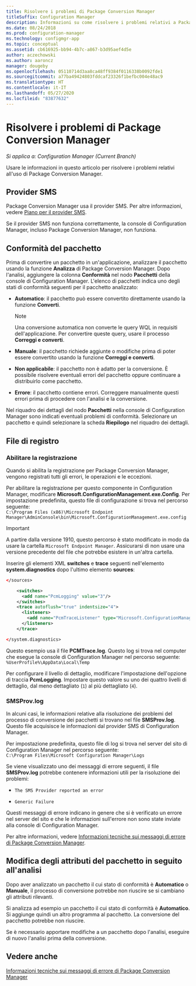 ```yaml
---
title: Risolvere i problemi di Package Conversion Manager
titleSuffix: Configuration Manager
description: Informazioni su come risolvere i problemi relativi a Package Conversion Manager in Configuration Manager.
ms.date: 08/24/2018
ms.prod: configuration-manager
ms.technology: configmgr-app
ms.topic: conceptual
ms.assetid: cb616925-bb94-4b7c-a867-b3d95aef4d5e
author: aczechowski
ms.author: aaroncz
manager: dougeby
ms.openlocfilehash: 05110714d3aa8ca48ff9384f0116338b0092fde1
ms.sourcegitcommit: a77ba49424803fddcaf23326f1befbc004e48ac9
ms.translationtype: HT
ms.contentlocale: it-IT
ms.lasthandoff: 05/27/2020
ms.locfileid: "83877632"
---
```

# <a name="troubleshoot-package-conversion-manager"></a>Risolvere i problemi di Package Conversion Manager

*Si applica a: Configuration Manager (Current Branch)*

<!--1357861-->

Usare le informazioni in questo articolo per risolvere i problemi relativi all'uso di Package Conversion Manager.



## <a name="sms-provider"></a>Provider SMS

Package Conversion Manager usa il provider SMS. Per altre informazioni, vedere [Piano per il provider SMS](../../core/plan-design/hierarchy/plan-for-the-sms-provider.md).

Se il provider SMS non funziona correttamente, la console di Configuration Manager, incluso Package Conversion Manager, non funziona.



## <a name="package-readiness"></a>Conformità del pacchetto

Prima di convertire un pacchetto in un'applicazione, analizzare il pacchetto usando la funzione **Analizza** di Package Conversion Manager. Dopo l'analisi, aggiungere la colonna **Conformità** nel nodo **Pacchetti** della console di Configuration Manager. L'elenco di pacchetti indica uno degli stati di conformità seguenti per il pacchetto analizzato:

- **Automatico**: il pacchetto può essere convertito direttamente usando la funzione **Converti**.      

  > [!NOTE]  
  > Una conversione automatica non converte le query WQL in requisiti dell'applicazione. Per convertire queste query, usare il processo **Correggi e converti**.  

- **Manuale**: il pacchetto richiede aggiunte o modifiche prima di poter essere convertito usando la funzione **Correggi e converti**.  

- **Non applicabile**: il pacchetto non è adatto per la conversione. È possibile risolvere eventuali errori del pacchetto oppure continuare a distribuirlo come pacchetto.  

- **Errore**: il pacchetto contiene errori. Correggere manualmente questi errori prima di procedere con l'analisi e la conversione.  

Nel riquadro dei dettagli del nodo **Pacchetti** nella console di Configuration Manager sono indicati eventuali problemi di conformità. Selezionare un pacchetto e quindi selezionare la scheda **Riepilogo** nel riquadro dei dettagli.



## <a name="log-files"></a>File di registro

### <a name="enable-logging"></a>Abilitare la registrazione

Quando si abilita la registrazione per Package Conversion Manager, vengono registrati tutti gli errori, le operazioni e le eccezioni.

Per abilitare la registrazione per questo componente in Configuration Manager, modificare **Microsoft.ConfigurationManagement.exe.Config**. Per impostazione predefinita, questo file di configurazione si trova nel percorso seguente:  
`C:\Program Files (x86)\Microsoft Endpoint Manager\AdminConsole\bin\Microsoft.ConfigurationManagement.exe.config`  

> [!IMPORTANT]
> A partire dalla versione 1910, questo percorso è stato modificato in modo da usare la cartella `Microsoft Endpoint Manager`. Assicurarsi di non usare una versione precedente del file che potrebbe esistere in un'altra cartella.

Inserire gli elementi XML **switches** e **trace** seguenti nell'elemento **system.diagnostics** dopo l'ultimo elemento **sources**:

``` XML
</sources>

    <switches>
      <add name="PcmLogging" value="3"/>
    </switches>
    <trace autoflush="true" indentsize="4">
      <listeners>
        <add name="PcmTraceListener" type="Microsoft.ConfigurationManagement.UserCentric.Logging.RolloverLogTraceListener, Microsoft.ConfigurationManagement.UserCentric.Logging" initializeData="%UserProfile%\AppData\Local\Temp\PcmTrace.log"/>
      </listeners>
    </trace>

</system.diagnostics>
```

Questo esempio usa il file **PCMTrace.log**. Questo log si trova nel computer che esegue la console di Configuration Manager nel percorso seguente:  
`%UserProfile%\AppData\Local\Temp`

Per configurare il livello di dettaglio, modificare l'impostazione dell'opzione di traccia **PcmLogging**. Impostare questo valore su uno dei quattro livelli di dettaglio, dal meno dettagliato (`1`) al più dettagliato (`4`).


### <a name="smsprovlog"></a>SMSProv.log

In alcuni casi, le informazioni relative alla risoluzione dei problemi del processo di conversione dei pacchetti si trovano nel file **SMSProv.log**. Questo file acquisisce le informazioni dal provider SMS di Configuration Manager.

Per impostazione predefinita, questo file di log si trova nel server del sito di Configuration Manager nel percorso seguente:  
`C:\Program Files\Microsoft Configuration Manager\Logs`

Se viene visualizzato uno dei messaggi di errore seguenti, il file **SMSProv.log** potrebbe contenere informazioni utili per la risoluzione dei problemi:

- `The SMS Provider reported an error`

- `Generic Failure`

Questi messaggi di errore indicano in genere che si è verificato un errore nel server del sito e che le informazioni sull'errore non sono state inviate alla console di Configuration Manager.

Per altre informazioni, vedere [Informazioni tecniche sui messaggi di errore di Package Conversion Manager](error-messages.md).



## <a name="changing-package-attributes-after-analysis"></a>Modifica degli attributi del pacchetto in seguito all'analisi

Dopo aver analizzato un pacchetto il cui stato di conformità è **Automatico** o **Manuale**, il processo di conversione potrebbe non riuscire se si cambiano gli attributi rilevanti.

Si analizza ad esempio un pacchetto il cui stato di conformità è **Automatico**. Si aggiunge quindi un altro programma al pacchetto. La conversione del pacchetto potrebbe non riuscire.

Se è necessario apportare modifiche a un pacchetto dopo l'analisi, eseguire di nuovo l'analisi prima della conversione. 



## <a name="see-also"></a>Vedere anche

[Informazioni tecniche sui messaggi di errore di Package Conversion Manager](error-messages.md)
